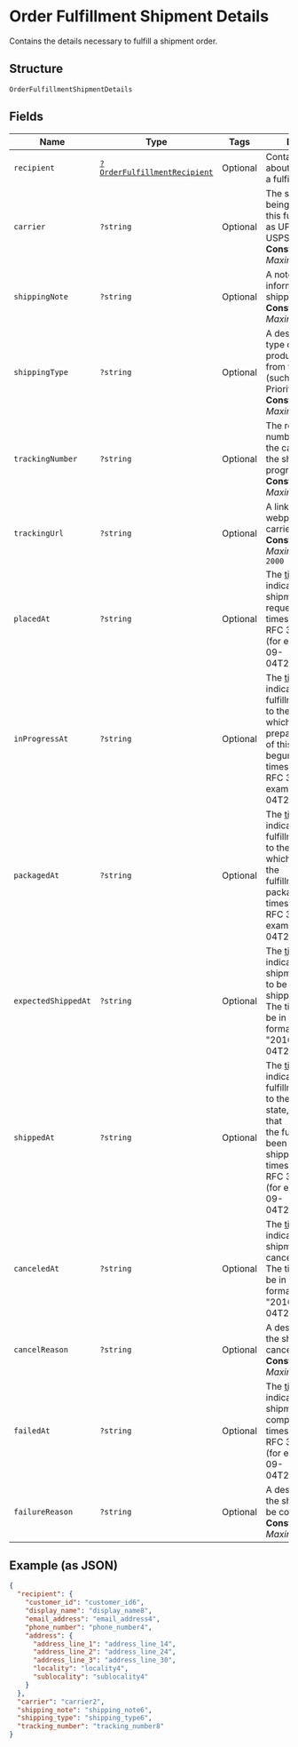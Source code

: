 
# Order Fulfillment Shipment Details

Contains the details necessary to fulfill a shipment order.

## Structure

`OrderFulfillmentShipmentDetails`

## Fields

| Name | Type | Tags | Description | Getter | Setter |
|  --- | --- | --- | --- | --- | --- |
| `recipient` | [`?OrderFulfillmentRecipient`](../../doc/models/order-fulfillment-recipient.md) | Optional | Contains information about the recipient of a fulfillment. | getRecipient(): ?OrderFulfillmentRecipient | setRecipient(?OrderFulfillmentRecipient recipient): void |
| `carrier` | `?string` | Optional | The shipping carrier being used to ship this fulfillment (such as UPS, FedEx, or USPS).<br>**Constraints**: *Maximum Length*: `50` | getCarrier(): ?string | setCarrier(?string carrier): void |
| `shippingNote` | `?string` | Optional | A note with additional information for the shipping carrier.<br>**Constraints**: *Maximum Length*: `500` | getShippingNote(): ?string | setShippingNote(?string shippingNote): void |
| `shippingType` | `?string` | Optional | A description of the type of shipping product purchased from the carrier<br>(such as First Class, Priority, or Express).<br>**Constraints**: *Maximum Length*: `50` | getShippingType(): ?string | setShippingType(?string shippingType): void |
| `trackingNumber` | `?string` | Optional | The reference number provided by the carrier to track the shipment's progress.<br>**Constraints**: *Maximum Length*: `100` | getTrackingNumber(): ?string | setTrackingNumber(?string trackingNumber): void |
| `trackingUrl` | `?string` | Optional | A link to the tracking webpage on the carrier's website.<br>**Constraints**: *Maximum Length*: `2000` | getTrackingUrl(): ?string | setTrackingUrl(?string trackingUrl): void |
| `placedAt` | `?string` | Optional | The [timestamp](../../https://developer.squareup.com/docs/build-basics/working-with-dates)<br>indicating when the shipment was requested. The timestamp must be in RFC 3339 format<br>(for example, "2016-09-04T23:59:33.123Z"). | getPlacedAt(): ?string | setPlacedAt(?string placedAt): void |
| `inProgressAt` | `?string` | Optional | The [timestamp](../../https://developer.squareup.com/docs/build-basics/working-with-dates)<br>indicating when this fulfillment was moved to the `RESERVED` state, which  indicates that preparation<br>of this shipment has begun. The timestamp must be in RFC 3339 format (for example, "2016-09-04T23:59:33.123Z"). | getInProgressAt(): ?string | setInProgressAt(?string inProgressAt): void |
| `packagedAt` | `?string` | Optional | The [timestamp](../../https://developer.squareup.com/docs/build-basics/working-with-dates)<br>indicating when this fulfillment was moved to the `PREPARED` state, which indicates that the<br>fulfillment is packaged. The timestamp must be in RFC 3339 format (for example, "2016-09-04T23:59:33.123Z"). | getPackagedAt(): ?string | setPackagedAt(?string packagedAt): void |
| `expectedShippedAt` | `?string` | Optional | The [timestamp](../../https://developer.squareup.com/docs/build-basics/working-with-dates)<br>indicating when the shipment is expected to be delivered to the shipping carrier.<br>The timestamp must be in RFC 3339 format (for example, "2016-09-04T23:59:33.123Z"). | getExpectedShippedAt(): ?string | setExpectedShippedAt(?string expectedShippedAt): void |
| `shippedAt` | `?string` | Optional | The [timestamp](../../https://developer.squareup.com/docs/build-basics/working-with-dates)<br>indicating when this fulfillment was moved to the `COMPLETED` state, which indicates that<br>the fulfillment has been given to the shipping carrier. The timestamp must be in RFC 3339 format<br>(for example, "2016-09-04T23:59:33.123Z"). | getShippedAt(): ?string | setShippedAt(?string shippedAt): void |
| `canceledAt` | `?string` | Optional | The [timestamp](../../https://developer.squareup.com/docs/build-basics/working-with-dates)<br>indicating the shipment was canceled.<br>The timestamp must be in RFC 3339 format (for example, "2016-09-04T23:59:33.123Z"). | getCanceledAt(): ?string | setCanceledAt(?string canceledAt): void |
| `cancelReason` | `?string` | Optional | A description of why the shipment was canceled.<br>**Constraints**: *Maximum Length*: `100` | getCancelReason(): ?string | setCancelReason(?string cancelReason): void |
| `failedAt` | `?string` | Optional | The [timestamp](../../https://developer.squareup.com/docs/build-basics/working-with-dates)<br>indicating when the shipment failed to be completed. The timestamp must be in RFC 3339 format<br>(for example, "2016-09-04T23:59:33.123Z"). | getFailedAt(): ?string | setFailedAt(?string failedAt): void |
| `failureReason` | `?string` | Optional | A description of why the shipment failed to be completed.<br>**Constraints**: *Maximum Length*: `100` | getFailureReason(): ?string | setFailureReason(?string failureReason): void |

## Example (as JSON)

```json
{
  "recipient": {
    "customer_id": "customer_id6",
    "display_name": "display_name8",
    "email_address": "email_address4",
    "phone_number": "phone_number4",
    "address": {
      "address_line_1": "address_line_14",
      "address_line_2": "address_line_24",
      "address_line_3": "address_line_30",
      "locality": "locality4",
      "sublocality": "sublocality4"
    }
  },
  "carrier": "carrier2",
  "shipping_note": "shipping_note6",
  "shipping_type": "shipping_type6",
  "tracking_number": "tracking_number8"
}
```

